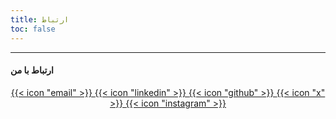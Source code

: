 ```yaml
---
title: ارتباط
toc: false
---
```

---


#### ارتباط با من


<div style="text-align: center;">
  <a href="mailto:contact@hawshemi.com" class="icon-link">
    {{< icon "email" >}}
  </a>
  <a href="https://linkedin.com/hawshemi" class="icon-link">
    {{< icon "linkedin" >}}
  </a>
  <a href="https://github.com/hawshemi" class="icon-link">
    {{< icon "github" >}}
  </a>
  <a href="https://x.com/hawshemi" class="icon-link">
    {{< icon "x" >}}
  </a>
  <a href="https://instagram.com/rhawshemi" class="icon-link">
    {{< icon "instagram" >}}
  </a>
</div>
